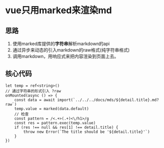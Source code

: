# vue只用marked来渲染md

## 思路
1. 使用marked库提供的**字符串**解析markdown的api
2. 通过异步来动态的引入markdown的raw格式(纯字符串格式)
3. 调用markdown，用响应式来把内容渲染到页面上去。

## 核心代码

```vue
let temp = ref<string>()
// 通过字符串的形式引入 ?raw
onMounted(async () => {
	const data = await import(`../../../docs/mds/${detail.title}.md?raw`)
	temp.value = marked(data.default)
	// 检查
	const pattern = /<.+>(.+)<\/h1>/g
	const res = pattern.exec(temp.value)
	if (res !== null && res[1] !== detail.title) {
		throw new Error(`The title should be '${detail.title}'`)
	}
})
```


